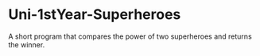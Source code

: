 # Uni-1stYear-Superheroes
A  short program that compares the power of two superheroes and returns the winner.
